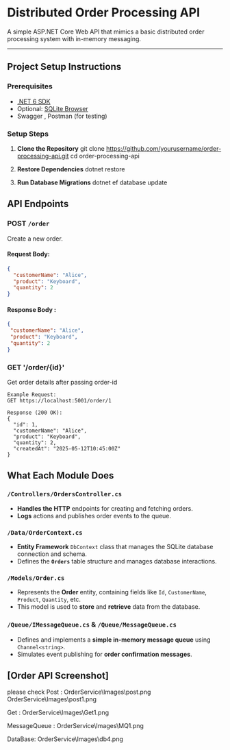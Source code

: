 # Distributed Order Processing API

A simple ASP.NET Core Web API that mimics a basic distributed order processing system with in-memory messaging.

---

##  Project Setup Instructions

###  Prerequisites
- [.NET 6 SDK](https://dotnet.microsoft.com/en-us/download)
- Optional: [SQLite Browser](https://sqlitebrowser.org/) 
- Swagger , Postman (for testing)

### Setup Steps

1. **Clone the Repository**
   git clone https://github.com/yourusername/order-processing-api.git
   cd order-processing-api

2. **Restore Dependencies**
   dotnet restore

3. **Run Database Migrations**
   dotnet ef database update


##  API Endpoints

### POST `/order`
Create a new order.

#### Request Body:
```json
{
  "customerName": "Alice",
  "product": "Keyboard",
  "quantity": 2
}
```
 
 #### Response Body :
 ```json
{
  "customerName": "Alice",
  "product": "Keyboard",
  "quantity": 2
} 
```

### GET '/order/{id}'
Get order details after passing order-id
```
Example Request:
GET https://localhost:5001/order/1

Response (200 OK):
{
  "id": 1,
  "customerName": "Alice",
  "product": "Keyboard",
  "quantity": 2,
  "createdAt": "2025-05-12T10:45:00Z"
}
```

##  What Each Module Does

### `/Controllers/OrdersController.cs`
- **Handles the HTTP** endpoints for creating and fetching orders.
- **Logs** actions and publishes order events to the queue.

### `/Data/OrderContext.cs`
- **Entity Framework** `DbContext` class that manages the SQLite database connection and schema.
- Defines the **`Orders`** table structure and manages database interactions.

### `/Models/Order.cs`
- Represents the **Order** entity, containing fields like `Id`, `CustomerName`, `Product`, `Quantity`, etc.
- This model is used to **store** and **retrieve** data from the database.

### `/Queue/IMessageQueue.cs` & `/Queue/MessageQueue.cs`
- Defines and implements a **simple in-memory message queue** using `Channel<string>`.
- Simulates event publishing  for **order confirmation messages**.

## [Order API Screenshot]
please check
Post : 
OrderService\Images\post.png
OrderService\Images\post1.png

Get  :
OrderService\Images\Get1.png

MessageQueue :
OrderService\Images\MQ1.png

DataBase:
OrderService\Images\db4.png